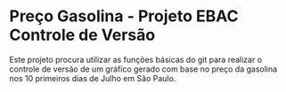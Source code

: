

# Preço Gasolina - Projeto EBAC Controle de Versão 
 Este projeto procura utilizar as funções básicas do git para realizar o controle de versão de um gráfico gerado com base no preço da gasolina nos 10 primeiros dias de Julho em São Paulo.